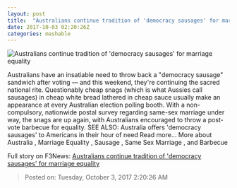 ```yaml
---
layout: post
title:  "Australians continue tradition of 'democracy sausages' for marriage equality"
date: 2017-10-03 02:20:26Z
categories: mashable
---
```


![Australians continue tradition of 'democracy sausages' for marriage equality](https://i.amz.mshcdn.com/vOL0dXM7kcSCm-EMgK6MsT8Pae0=/1200x630/2017%2F10%2F03%2F19%2F3ba9371703f5465c8e6332f58d8f16dc.903fa.jpg)

Australians have an insatiable need to throw back a "democracy sausage" sandwich after voting — and this weekend, they're continuing the sacred national rite. Questionably cheap snags (which is what Aussies call sausages) in cheap white bread lathered in cheap sauce usually make an appearance at every Australian election polling booth. With a non-compulsory, nationwide postal survey regarding same-sex marriage under way, the snags are up again, with Australians encouraged to throw a post-vote barbecue for equality. SEE ALSO: Australia offers 'democracy sausages' to Americans in their hour of need Read more... More about Australia , Marriage Equality , Sausage , Same Sex Marriage , and Barbecue


Full story on F3News: [Australians continue tradition of 'democracy sausages' for marriage equality](http://www.f3nws.com/n/DZrGqD)

> Posted on: Tuesday, October 3, 2017 2:20:26 AM
